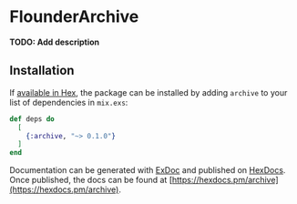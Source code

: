 # FlounderArchive

**TODO: Add description**

## Installation

If [available in Hex](https://hex.pm/docs/publish), the package can be installed
by adding `archive` to your list of dependencies in `mix.exs`:

```elixir
def deps do
  [
    {:archive, "~> 0.1.0"}
  ]
end
```

Documentation can be generated with [ExDoc](https://github.com/elixir-lang/ex_doc)
and published on [HexDocs](https://hexdocs.pm). Once published, the docs can
be found at [https://hexdocs.pm/archive](https://hexdocs.pm/archive).


